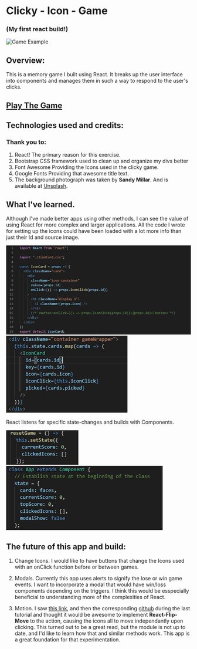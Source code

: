 # Clicky - Icon - Game

### (My first react build!)

![Game Example](/ReadMeImages/GameExample.gif)

## Overview:

This is a memory game I built using React. It breaks up the user interface into components and manages them in such a way to respond to the user's clicks.

## [Play The Game](https://https://MCPolichette.github.io/clicky-game)

## Technologies used and credits:

### Thank you to:

1. React!
   The primary reason for this exercise.
2. Bootstrap
   CSS framework used to clean up and organize my divs better
3. Font Awesome
   Providing the Icons used in the clicky game.
4. Google Fonts
   Providing that awesome title text.
5. The background photograph was taken by <strong>Sandy Millar</strong>. And is available at [Unsplash](www.unsplash.com).

## What I've learned.

Although I've made better apps using other methods, I can see the value of using React for more complex and larger applications. All the code I wrote for setting up the icons could have been loaded with a lot more info than just their Id and source image.

![Icon Card](./ReadMeImages/icon-card-js.PNG)
![Icon in App](./ReadMeImages/Icon-in-appjs.PNG)

React listens for specific state-changes and builds with Components.

![Setting the State](./ReadMeImages/setStateExample.PNG)
![SetState Example](./ReadMeImages/Setting-the-State.PNG)

## The future of this app and build:

1. Change Icons. I would like to have buttons that change the Icons used with an onClick function before or between games.

2. Modals. Currently this app uses alerts to signify the lose or win game events. I want to incorporate a modal that would have win/loss components depending on the triggers. I think this would be esspecially beneficial to understanding more of the complexities of React.

<!-- ADD LINK! -->

3. Motion. I saw [this link](https://medium.com/developers-writing/animating-the-unanimatable-1346a5aab3cd), and then the corresponding [github](https://github.com/joshwcomeau/react-flip-move) during the last tutorial and thought it would be awesome to implement <strong>React-Flip-Move</strong> to the action, causing the icons all to move independantly upon clicking. This turned out to be a great read, but the module is not up to date, and I'd like to learn how that and similar methods work. This app is a great foundation for that experimentation.
